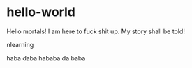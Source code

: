 # hello-world

Hello mortals! I am here to fuck shit up. My story shall be told!

nlearning

haba daba
  hababa da baba
